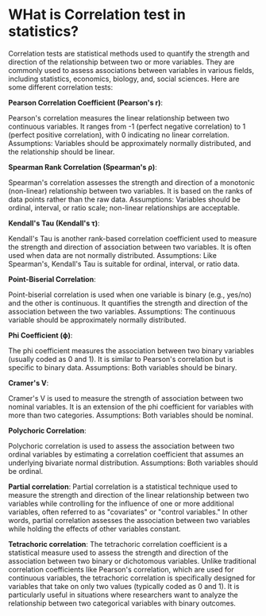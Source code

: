 # WHat is Correlation test in statistics?

Correlation tests are statistical methods used to quantify the strength and direction of the relationship between two or more variables. They are commonly used to assess associations between variables in various fields, including statistics, economics, biology, and, social sciences. Here are some different correlation tests:

**Pearson Correlation Coefficient (Pearson's r)**:

Pearson's correlation measures the linear relationship between two continuous variables. It ranges from -1 (perfect negative correlation) to 1 (perfect positive correlation), with 0 indicating no linear correlation.
Assumptions: Variables should be approximately normally distributed, and the relationship should be linear.


**Spearman Rank Correlation (Spearman's ρ)**:

Spearman's correlation assesses the strength and direction of a monotonic (non-linear) relationship between two variables. It is based on the ranks of data points rather than the raw data.
Assumptions: Variables should be ordinal, interval, or ratio scale; non-linear relationships are acceptable.

**Kendall's Tau (Kendall's τ)**:

Kendall's Tau is another rank-based correlation coefficient used to measure the strength and direction of association between two variables. It is often used when data are not normally distributed.
Assumptions: Like Spearman's, Kendall's Tau is suitable for ordinal, interval, or ratio data.

**Point-Biserial Correlation**:

Point-biserial correlation is used when one variable is binary (e.g., yes/no) and the other is continuous. It quantifies the strength and direction of the association between the two variables.
Assumptions: The continuous variable should be approximately normally distributed.

**Phi Coefficient (ϕ)**:

The phi coefficient measures the association between two binary variables (usually coded as 0 and 1). It is similar to Pearson's correlation but is specific to binary data.
Assumptions: Both variables should be binary.

**Cramer's V**:

Cramer's V is used to measure the strength of association between two nominal variables. It is an extension of the phi coefficient for variables with more than two categories.
Assumptions: Both variables should be nominal.

**Polychoric Correlation**:

Polychoric correlation is used to assess the association between two ordinal variables by estimating a correlation coefficient that assumes an underlying bivariate normal distribution.
Assumptions: Both variables should be ordinal.


**Partial correlation**:
Partial correlation is a statistical technique used to measure the strength and direction of the linear relationship between two variables while controlling for the influence of one or more additional variables, often referred to as "covariates" or "control variables." In other words, partial correlation assesses the association between two variables while holding the effects of other variables constant.


**Tetrachoric correlation**:
The tetrachoric correlation coefficient is a statistical measure used to assess the strength and direction of the association between two binary or dichotomous variables. Unlike traditional correlation coefficients like Pearson's correlation, which are used for continuous variables, the tetrachoric correlation is specifically designed for variables that take on only two values (typically coded as 0 and 1). It is particularly useful in situations where researchers want to analyze the relationship between two categorical variables with binary outcomes.
